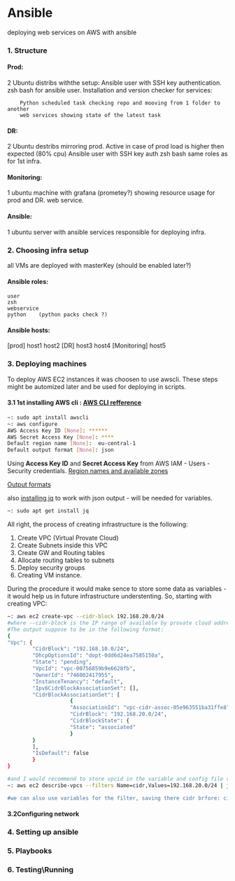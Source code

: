 # Ansible

deploying web services on AWS  with ansible


### 1. Structure

#### Prod:
2 Ubuntu distribs withthe setup:
    Ansible user with SSH key authentication.
    zsh bash for ansible user.
    Installation and version checker for services:

        Python scheduled task checking repo and mooving from 1 folder to another
        web services showing state of the latest task
#### DR:
2 Ubuntu destribs mirroring prod. Active in case of prod load is higher then expected (80% cpu)
    Ansible user with SSH key auth
    zsh bash
    same roles as for 1st infra.

#### Monitoring:
1 ubuntu machine with grafana (prometey?) showing resource usage for prod and DR. web service.

#### Ansible:
1 ubuntu server with ansible services responsible for deploying infra.

### 2. Choosing infra setup

all VMs are deployed with masterKey (should be enabled later?)

#### Ansible roles:
    user
    zsh
    webservice
    python    (python packs check ?)

#### Ansible hosts:
[prod]
    host1
    host2
[DR]
    host3
    host4
[Monitoring]
    host5
    
### 3. Deploying machines

To deploy AWS EC2 instances it was choosen to use awscli.
These steps might be automized later and be used for deploying in scripts.
#### 3.1 1st installing AWS cli : [AWS CLI refference](https://docs.aws.amazon.com/cli/latest/reference/ec2/index.html)
```bash
~: sudo apt install awscli
~: aws configure
AWS Access Key ID [None]: ******
AWS Secret Access Key [None]: ****
Default region name [None]:  eu-central-1
Default output format [None]: json
```
Using **Access Key ID** and **Secret Access Key** from AWS IAM - Users - Security credentials.
[Region names and available zones](https://docs.aws.amazon.com/AmazonRDS/latest/UserGuide/Concepts.RegionsAndAvailabilityZones.html)

[Output formats](https://docs.aws.amazon.com/cli/latest/userguide/cli-usage-output-format.html)

also [installing jq](https://stedolan.github.io/jq/) to work with json output - will be needed for variables. 
```bash 
~: sudo apt get install jq
```

All right, the process of creating infrastructure is the following:
 1. Create VPC (Virtual Provate Cloud)
 2. Create Subnets inside this VPC
 3. Create GW and Routing tables
 4. Allocate routing tables to subnets
 5. Deploy security groups 
 6. Creating VM instance.

During the procedure it would make sence to store some data as variables - it would help us in future infrastructure understenting.
So, starting with creating VPC:

```bash
~: aws ec2 create-vpc --cidr-block 192.168.20.0/24 
#where --cidr-block is the IP range of available by provate cloud addresses
#The output suppose to be in the following format:
{
"Vpc": {
		"CidrBlock": "192.168.10.0/24",
		"DhcpOptionsId": "dopt-0dd6d24ea7585150a",
		"State": "pending",
		"VpcId": "vpc-00756859b9e6628fb",
		"OwnerId": "746002417955",
		"InstanceTenancy": "default",
		"Ipv6CidrBlockAssociationSet": [],
		"CidrBlockAssociationSet": [
					{
					"AssociationId": "vpc-cidr-assoc-05e963551ba31ffe8",
					"CidrBlock": "192.168.20.0/24",
					"CidrBlockState": {
					"State": "associated"
					}
		}
		],
		"IsDefault": false
		}
}

#and I would recommend to store vpcid in the variable and config file right after that:
~: aws ec2 describe-vpcs --filters Name=cidr,Values=192.168.20.0/24 | jq -r '.Vpcs | .[] | .VpcId’

#we can also use variables for the filter, saving there cidr brfore: cidr=192.168.20.0/24

```


#### 3.2Configuring network

### 4. Setting up ansible

### 5. Playbooks

### 6. Testing\Running
